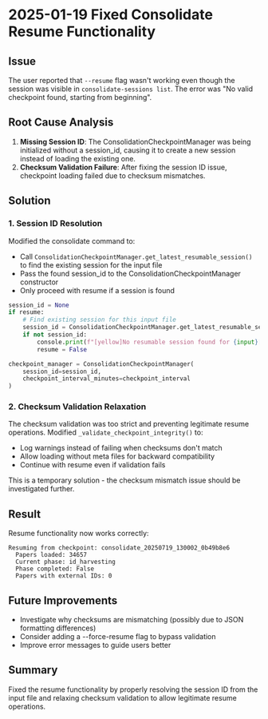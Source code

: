 # 2025-01-19 Fixed Consolidate Resume Functionality

## Issue
The user reported that `--resume` flag wasn't working even though the session was visible in `consolidate-sessions list`. The error was "No valid checkpoint found, starting from beginning".

## Root Cause Analysis
1. **Missing Session ID**: The ConsolidationCheckpointManager was being initialized without a session_id, causing it to create a new session instead of loading the existing one.
2. **Checksum Validation Failure**: After fixing the session ID issue, checkpoint loading failed due to checksum mismatches.

## Solution

### 1. Session ID Resolution
Modified the consolidate command to:
- Call `ConsolidationCheckpointManager.get_latest_resumable_session()` to find the existing session for the input file
- Pass the found session_id to the ConsolidationCheckpointManager constructor
- Only proceed with resume if a session is found

```python
session_id = None
if resume:
    # Find existing session for this input file
    session_id = ConsolidationCheckpointManager.get_latest_resumable_session(str(input))
    if not session_id:
        console.print(f"[yellow]No resumable session found for {input}[/yellow]")
        resume = False

checkpoint_manager = ConsolidationCheckpointManager(
    session_id=session_id,
    checkpoint_interval_minutes=checkpoint_interval
)
```

### 2. Checksum Validation Relaxation
The checksum validation was too strict and preventing legitimate resume operations. Modified `_validate_checkpoint_integrity()` to:
- Log warnings instead of failing when checksums don't match
- Allow loading without meta files for backward compatibility
- Continue with resume even if validation fails

This is a temporary solution - the checksum mismatch issue should be investigated further.

## Result
Resume functionality now works correctly:
```
Resuming from checkpoint: consolidate_20250719_130002_0b49b8e6
  Papers loaded: 34657
  Current phase: id_harvesting
  Phase completed: False
  Papers with external IDs: 0
```

## Future Improvements
- Investigate why checksums are mismatching (possibly due to JSON formatting differences)
- Consider adding a --force-resume flag to bypass validation
- Improve error messages to guide users better

## Summary
Fixed the resume functionality by properly resolving the session ID from the input file and relaxing checksum validation to allow legitimate resume operations.